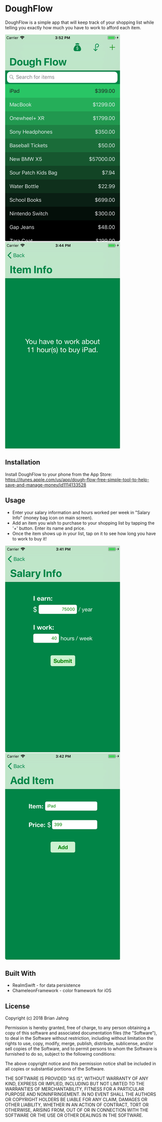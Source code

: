 # DoughFlow
DoughFlow is a simple app that will keep track of your shopping list while telling you exactly how much you have to work to afford each item.

![Main](https://github.com/bjahng/DoughFlow/blob/master/Screenshots/Main.png)
![ItemInfo](https://github.com/bjahng/DoughFlow/blob/master/Screenshots/ItemInfo.png)

## Installation
Install DoughFlow to your phone from the App Store: https://itunes.apple.com/us/app/dough-flow-free-simple-tool-to-help-save-and-manage-money/id1114133528

## Usage
- Enter your salary information and hours worked per week in "Salary Info" (money bag icon on main screen).
- Add an item you wish to purchase to your shopping list by tapping the '+' button.  Enter its name and price.
- Once the item shows up in your list, tap on it to see how long you have to work to buy it!

![Salary](https://github.com/bjahng/DoughFlow/blob/master/Screenshots/Salary.png)
![AddItem](https://github.com/bjahng/DoughFlow/blob/master/Screenshots/AddItem.png)

## Built With
 - RealmSwift - for data persistence
 - ChameleonFramework - color framework for iOS
 
 ## License
Copyright (c) 2018 Brian Jahng

Permission is hereby granted, free of charge, to any person obtaining a copy
of this software and associated documentation files (the "Software"), to deal
in the Software without restriction, including without limitation the rights
to use, copy, modify, merge, publish, distribute, sublicense, and/or sell
copies of the Software, and to permit persons to whom the Software is
furnished to do so, subject to the following conditions:

The above copyright notice and this permission notice shall be included in all
copies or substantial portions of the Software.

THE SOFTWARE IS PROVIDED "AS IS", WITHOUT WARRANTY OF ANY KIND, EXPRESS OR
IMPLIED, INCLUDING BUT NOT LIMITED TO THE WARRANTIES OF MERCHANTABILITY,
FITNESS FOR A PARTICULAR PURPOSE AND NONINFRINGEMENT. IN NO EVENT SHALL THE
AUTHORS OR COPYRIGHT HOLDERS BE LIABLE FOR ANY CLAIM, DAMAGES OR OTHER
LIABILITY, WHETHER IN AN ACTION OF CONTRACT, TORT OR OTHERWISE, ARISING FROM,
OUT OF OR IN CONNECTION WITH THE SOFTWARE OR THE USE OR OTHER DEALINGS IN THE
SOFTWARE.
